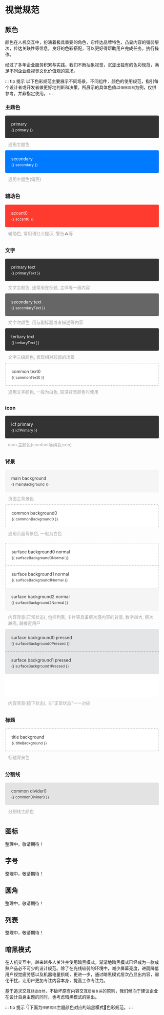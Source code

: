 # 视觉规范

## 颜色

颜色在人机交互中，扮演着极具重要的角色，它传达品牌特色，凸显内容的强弱层次，传达关联性等信息。良好的色彩搭配，可以更好得帮助用户完成任务，执行操作。

经过了多年企业服务积累与实践，我们不断抽象视觉，沉淀出独有的色彩规范，满足不同企业级视觉文化价值观的需求。

::: tip 提示
以下色彩规范主要展示不同场景，不同组件，颜色的使用规范，指引每个设计者或开发者做更好地判断和决策，所展示的具体色值以`恒拓高科`为例，仅供参考，并非指定使用。
:::


<style type="text/css">

    .theme-color-box-group .theme-color-box {
        border-radius: 0px;
    }

    .theme-color-box-group .theme-color-box:first-child {
        border-radius: 4px 4px 0 0;
    }

    .theme-color-box-group .theme-color-box:last-child {
        border-radius: 0 0 4px 4px;
    }

    .theme-color-box {
        border-radius: 4px;
        padding-left: 20px;
        padding-right: 20px;
        height: 74px;
        box-sizing: border-box;
        
    }

    .theme-color-box-group .theme-color-box-border:first-child {
        border-bottom-width: 0;

    }
    .theme-color-box-border {
        border: 0.3px dashed #A3A3A3
    }

    .theme-color-info {
        color: #fff;
        font-size: 14px;
        position: relative;
        top: 50%;
        transform: translateY(-50%);
    }

    .theme-color-value {
        font-size: 12px;
        color: #fff;
        padding-top: 4px
    }

    .theme-color-desc {
        font-size: 14px;
        padding: 10px;
        color: #A3A3A3;
    }



    :root {
        --primary: #333333;
        --secondary: #007AFF;
        --accent0: #FF3B30;
        --accent1: #333333;
        --primary-text: #333333;
        --secondary-text: #666666;
        --tertiary-text: #333333;
        --common-text0: #FFFFFF;
        --main-background: #F5F5F5;
        --title-background: #FFFFFF;
        --tabbar-background: #FFFFFF;
        --nav-shadow: #DDDDDD;
        --surface-background0-normal: #FFFFFF;
        --surface-background0-pressed: #E4E5E6;
        --surface-background1-normal: #FFFFFF;
        --surface-background1-pressed: #E4E5E6;
        --surface-background2-normal: #F5F5F5;
        --common-background0: #FFFFFF;
        --common-background1: #F5F5F5;
        --common-divider0: rgba(0, 0, 0, 0.1);
        --icf-primary: #333333;
        --button-background: #007AFF;
        --popup-background: #FFFFFF;
        --toast-background: #333333;
        --tabbar-item-unselected: #333333;
        --tabbar-item-selected: #007AFF;
        --tabbar-item-text-unselected: #333333;
        --tabbar-item-text-selected: #F12525;
        --search-background: #F5F5F5;
        --page-control-selected: #007AFF;
        --page-control-unselected: #F5F5F5;


    }



</style>


<script>
    
	function themeColor(color) {
        if(typeof getComputedStyle != "function") {
            return
        }
        return window.getComputedStyle(document.documentElement).getPropertyValue(color)
    }
    

    export default {
    data () {
        return {
            primary: themeColor('--primary'),
            secondary: themeColor('--secondary'),
            accent0: themeColor('--accent0'),
            accent1: themeColor('--accent1'),
            primaryText: themeColor('--primary-text'),
            secondaryText: themeColor('--secondary-text'),
            tertiaryText: themeColor('--tertiary-text'),
            commonText0: themeColor('--common-text0'),
            icfPrimary: themeColor('--icf-primary'),
            mainBackground: themeColor('--main-background'),
            commonBackground0: themeColor('--common-background0'),
            commonBackground1: themeColor('--common-background1'),
            titleBackground: themeColor('--title-background'),
            surfaceBackground0Normal: themeColor('--surface-background0-normal'),
            surfaceBackground0Pressed: themeColor('--surface-background0-pressed'),
            surfaceBackground1Normal: themeColor('--surface-background1-normal'),
            surfaceBackground1Pressed: themeColor('--surface-background1-pressed'),
            surfaceBackground2Normal: themeColor('--surface-background2-normal'),
            commonDivider0: themeColor('--common-divider0'),
        }
    }


}


    
</script> 


 ### 主题色


<div id="w6s-theme"  class="el-row" style="margin-left: -6px; margin-right: -6px; margin-top: 12px">
    <div  class="el-col el-col-6" style="padding-left: 6px; padding-right: 6px;">
        <div class="theme-color-box" style="background-color: var(--primary)">
            <div class="theme-color-info">
                primary
                <div class="theme-color-value">{{ primary }} </div>
            </div>
        </div>
        <div class="theme-color-desc">通用主题色</div>
    </div>
    <div  class="el-col el-col-6" style="padding-left: 6px; padding-right: 6px;">
        <div class="theme-color-box" style="background-color: var(--secondary)">
            <div class="theme-color-info">
                secondary
                <div class="theme-color-value">{{ secondary }} </div>
            </div>
        </div>
        <div class="theme-color-desc">通用主题色(偏亮)</div>
    </div>
</div>

### 辅助色
<div id="w6s-theme"  class="el-row" style="margin-left: -6px; margin-right: -6px; margin-top: 12px">
    <div  class="el-col el-col-6" style="padding-left: 6px; padding-right: 6px;">
        <div class="theme-color-box" style="background-color: var(--accent0)">
            <div class="theme-color-info">
                accent0
                <div class="theme-color-value">{{ accent0 }} </div>
            </div>
        </div>
        <div class="theme-color-desc">辅助色, 常用语红点提示, 警告⚠️等</div>
    </div>
    
</div>

### 文字
<div id="w6s-theme"  class="el-row" style="margin-left: -6px; margin-right: -6px; margin-top: 12px">
    <div  class="el-col el-col-6" style="padding-left: 6px; padding-right: 6px;">
        <div class="theme-color-box" style="background-color: var(--primary-text)">
            <div class="theme-color-info">
                primary text
                <div class="theme-color-value">{{ primaryText }} </div>
            </div>
        </div>
        <div class="theme-color-desc">文字主颜色, 通常用在标题, 主体等一级内容</div>
    </div>
    <div  class="el-col el-col-6" style="padding-left: 6px; padding-right: 6px;">
        <div class="theme-color-box" style="background-color: var(--secondary-text)">
            <div class="theme-color-info">
                secondary text
                <div class="theme-color-value">{{ secondaryText }} </div>
            </div>
        </div>
        <div class="theme-color-desc">文字次颜色, 用与副标题或者描述等内容</div>
    </div>
    <div  class="el-col el-col-6" style="padding-left: 6px; padding-right: 6px;">
        <div class="theme-color-box" style="background-color: var(--tertiary-text)">
            <div class="theme-color-info">
                tertiary text
                <div class="theme-color-value">{{ tertiaryText }} </div>
            </div>
        </div>
        <div class="theme-color-desc">文字三级颜色, 表现相对较弱的场景</div>
    </div>
    <div  class="el-col el-col-6" style="padding-left: 6px; padding-right: 6px;">
        <div class="theme-color-box" style="background-color: var(--common-text0); color: #333333;  border: 0.3px dashed #A3A3A3">
            <div class="theme-color-info" style="color: #333333">
                common text0
                <div class="theme-color-value" style="color: #333333">{{ commonText0 }} </div>
            </div>
        </div>
        <div class="theme-color-desc">通用文字颜色, 一般为白色, 较深背景颜色时使用</div>
    </div>
</div>

### icon
<div id="w6s-theme"  class="el-row" style="margin-left: -6px; margin-right: -6px; margin-top: 12px">
    <div  class="el-col el-col-6" style="padding-left: 6px; padding-right: 6px;">
        <div class="theme-color-box" style="background-color: var(--icf-primary)">
            <div class="theme-color-info">
                icf primary
                <div class="theme-color-value">{{ icfPrimary }} </div>
            </div>
        </div>
        <div class="theme-color-desc">icon 主颜色(iconfont等纯色icon)</div>
    </div>
    
</div>

### 背景
<div id="w6s-theme"  class="el-row" style="margin-left: -6px; margin-right: -6px; margin-top: 12px">
    <div  class="el-col el-col-6" style="padding-left: 6px; padding-right: 6px;">
        <div class="theme-color-box" style="background-color: var(--main-background); ">
            <div class="theme-color-info" style="color: #333333">
                main background
                <div class="theme-color-value" style="color: #333333">{{ mainBackground }} </div>
            </div>
        </div>
        <div class="theme-color-desc">页面主背景色</div>
    </div>
    <div  class="el-col el-col-6" style="padding-left: 6px; padding-right: 6px;">
        <div class="theme-color-box" style="background-color: var(--common-background0);  border: 0.3px dashed #A3A3A3">
            <div class="theme-color-info" style="color: #333333">
                common background0
                <div class="theme-color-value" style="color: #333333">{{ commonBackground0 }} </div>
            </div>
        </div>
        <div class="theme-color-desc">通用页面背景色, 一般为白色</div>
    </div>
</div>

<div id="w6s-theme"  class="el-row" style="margin-left: -6px; margin-right: -6px; margin-top: 12px">
    <div  class="el-col el-col-6" style="padding-left: 6px; padding-right: 6px;">
        <div class="theme-color-box-group">
            <div class="theme-color-box theme-color-box-border" style="background-color: var(--surface-background0-normal); ">
                <div class="theme-color-info" style="color: #333333">
                    surface background0 normal
                    <div class="theme-color-value" style="color: #333333">{{ surfaceBackground0Normal }} </div>
                </div>
            </div>
            <div class="theme-color-box theme-color-box-border" style="background-color: var(--surface-background1-normal); ">
                <div class="theme-color-info" style="color: #333333">
                    surface background1 normal
                    <div class="theme-color-value" style="color: #333333">{{ surfaceBackground1Normal }} </div>
                </div>
            </div>
            <div class="theme-color-box" style="background-color: var(--surface-background2-normal); ">
                <div class="theme-color-info" style="color: #333333">
                    surface background2 normal
                    <div class="theme-color-value" style="color: #333333">{{ surfaceBackground2Normal }} </div>
                </div>
            </div>
        </div>
        <div class="theme-color-desc">内容背景(正常状态), 包括列表, 卡片等具备层次感内容的背景, 数字越大, 层次越高, 越接近用户</div>
    </div>
    <div  class="el-col el-col-6" style="padding-left: 6px; padding-right: 6px;">
        <div class="theme-color-box-group">
            <div class="theme-color-box" style="background-color: var(--surface-background0-pressed); border-bottom: 0.3px dashed #A3A3A3">
                <div class="theme-color-info" style="color: #333333">
                    surface background0 pressed
                    <div class="theme-color-value" style="color: #333333">{{ surfaceBackground0Pressed }} </div>
                </div>
            </div>
            <div class="theme-color-box" style="background-color: var(--surface-background1-pressed); ">
                <div class="theme-color-info" style="color: #333333">
                    surface background1 pressed
                    <div class="theme-color-value" style="color: #333333">{{ surfaceBackground1Pressed }} </div>
                </div>
            </div>
            <div class="theme-color-box" style="background-color: var(--surface-background1-normal); ">
            </div>
        </div>
        <div class="theme-color-desc">内容背景(按下状态), 与"正常状态"一一对应</div>
    </div>
</div>

### 标题
<div id="w6s-theme"  class="el-row" style="margin-left: -6px; margin-right: -6px; margin-top: 12px">
    <div  class="el-col el-col-6" style="padding-left: 6px; padding-right: 6px;">
        <div class="theme-color-box" style="background-color: var(--title-background);  border: 0.3px dashed #A3A3A3">
            <div class="theme-color-info" style="color: #333333">
                title background
                <div class="theme-color-value" style="color: #333333">{{ titleBackground }} </div>
            </div>
        </div>
        <div class="theme-color-desc">标题背景色</div>
    </div>
</div>

### 分割线
<div id="w6s-theme"  class="el-row" style="margin-left: -6px; margin-right: -6px; margin-top: 12px">
    <div  class="el-col el-col-6" style="padding-left: 6px; padding-right: 6px;">
        <div class="theme-color-box" style="background-color: var(--common-divider0);">
            <div class="theme-color-info" style="color: #333333">
                common divider0
                <div class="theme-color-value" style="color: #333333">{{ commonDivider0 }} </div>
            </div>
        </div>
        <div class="theme-color-desc">分割线主颜色</div>
    </div>
</div>


## 图标
整理中，敬请期待！

## 字号

整理中，敬请期待！

## 圆角

整理中，敬请期待！

## 列表

整理中，敬请期待！

## 暗黑模式

在人机交互中，越来越多人关注并使用暗黑模式，渐渐地暗黑模式已经成为一款成熟产品必不可少的设计规范。除了在光线较弱的环境中，减少屏幕亮度，进而降低用户视觉疲劳感以及机器电量损耗，更进一步，通过暗黑模式层次凸显出内容，弱化干扰，让用户更加专注内容本身，提高工作专注力。

基于追求交互`舒适自然`，不破坏原有内容交互`层级关系`的原则，我们倾向于建议企业在设计自身主题的同时，也考虑暗黑模式的输出。

::: tip 提示
👇下面为`恒拓高科`主题颜色对应的暗黑模式色彩规范。
:::

<darkTheme />


